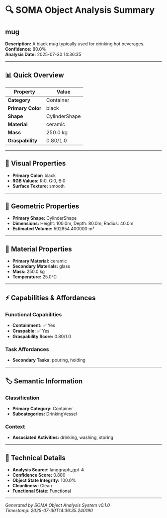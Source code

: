 # 🔍 SOMA Object Analysis Summary

## mug

**Description:** A black mug typically used for drinking hot beverages.  
**Confidence:** 80.0%  
**Analysis Date:** 2025-07-30 14:36:35

---

## 📊 Quick Overview

| Property | Value |
|----------|--------|
| **Category** | Container |
| **Primary Color** | black |
| **Shape** | CylinderShape |
| **Material** | ceramic |
| **Mass** | 250.0 kg |
| **Graspability** | 0.80/1.0 |

---

## 🎨 Visual Properties

- **Primary Color:** black
- **RGB Values:** R:0, G:0, B:0
- **Surface Texture:** smooth

---

## 📐 Geometric Properties

- **Primary Shape:** CylinderShape
- **Dimensions:** Height: 100.0m, Depth: 80.0m, Radius: 40.0m
- **Estimated Volume:** 502654.400000 m³

---

## 🧱 Material Properties

- **Primary Material:** ceramic
- **Secondary Materials:** glass
- **Mass:** 250.0 kg
- **Temperature:** 25.0°C

---

## ⚡ Capabilities & Affordances

### Functional Capabilities
- **Containment:** ✅ Yes
- **Graspable:** ✅ Yes
- **Graspability Score:** 0.80/1.0

### Task Affordances
- **Secondary Tasks:** pouring, holding

---

## 🏷️ Semantic Information

### Classification
- **Primary Category:** Container
- **Subcategories:** DrinkingVessel

### Context
- **Associated Activities:** drinking, washing, storing

---



## 🔧 Technical Details

- **Analysis Source:** langgraph_gpt-4
- **Confidence Score:** 0.800
- **Object State Integrity:** 100.0%
- **Cleanliness:** Clean
- **Functional State:** Functional

---

*Generated by SOMA Object Analysis System v0.1.0*  
*Timestamp: 2025-07-30T14:36:35.240190*

